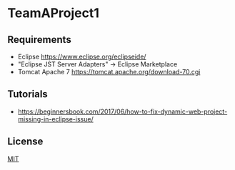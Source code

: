 # TeamAProject1

## Requirements

* Eclipse https://www.eclipse.org/eclipseide/
* "Eclipse JST Server Adapters" -> Eclipse Marketplace
* Tomcat Apache 7 https://tomcat.apache.org/download-70.cgi

## Tutorials
* https://beginnersbook.com/2017/06/how-to-fix-dynamic-web-project-missing-in-eclipse-issue/


## License
[MIT](https://choosealicense.com/licenses/mit/)